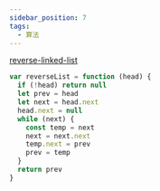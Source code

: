 ```yaml
---
sidebar_position: 7
tags:
  - 算法
---
```


[reverse-linked-list](https://leetcode.com/problems/reverse-linked-list/)

```js
var reverseList = function (head) {
  if (!head) return null
  let prev = head
  let next = head.next
  head.next = null
  while (next) {
    const temp = next
    next = next.next
    temp.next = prev
    prev = temp
  }
  return prev
}
```
